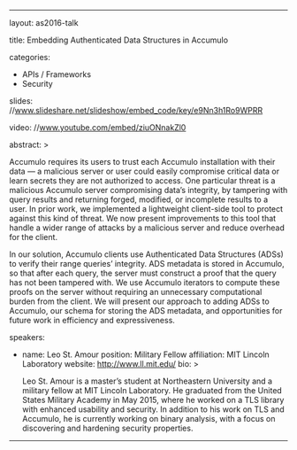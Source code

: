---

layout: as2016-talk

title: Embedding Authenticated Data Structures in Accumulo

categories:
  - APIs / Frameworks
  - Security

slides: //www.slideshare.net/slideshow/embed_code/key/e9Nn3h1Ro9WPRR

video: //www.youtube.com/embed/ziuONnakZl0

abstract: >
  
  <p>Accumulo requires its users to trust each Accumulo installation with their data — a malicious server or user could easily compromise critical data or learn secrets they are not authorized to access. One particular threat is a malicious Accumulo server compromising data’s integrity, by tampering with query results and returning forged, modified, or incomplete results to a user. In prior work, we implemented a lightweight client-side tool to protect against this kind of threat. We now present improvements to this tool that handle a wider range of attacks by a malicious server and reduce overhead for the client.</p>

  <p>In our solution, Accumulo clients use Authenticated Data Structures (ADSs) to verify their range queries’ integrity. ADS metadata is stored in Accumulo, so that after each query, the server must construct a proof that the query has not been tampered with. We use Accumulo iterators to compute these proofs on the server without requiring an unnecessary computational burden from the client. We will present our approach to adding ADSs to Accumulo, our schema for storing the ADS metadata, and opportunities for future work in efficiency and expressiveness.</p>

speakers:
  
  - name: Leo St. Amour
    position: Military Fellow
    affiliation: MIT Lincoln Laboratory
    website: http://www.ll.mit.edu/
    bio: >

      Leo St. Amour is a master’s student at Northeastern University and a military fellow at MIT Lincoln Laboratory. He graduated from the United States Military Academy in May 2015, where he worked on a TLS library with enhanced usability and security. In addition to his work on TLS and Accumulo, he is currently working on binary analysis, with a focus on discovering and hardening security properties.
---